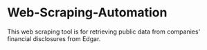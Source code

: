 # Web-Scraping-Automation

This web scraping tool is for retrieving public data from companies' financial disclosures from Edgar.
